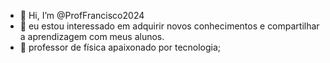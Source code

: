 - 👋 Hi, I’m @ProfFrancisco2024
- 👀 eu estou interessado em adquirir novos conhecimentos e compartilhar a aprendizagem com meus alunos.
- 💞️ professor de física apaixonado por tecnologia;


<!---
ProfFrancisco2024/ProfFrancisco2024 is a ✨ special ✨ repository because its `README.md` (this file) appears on your GitHub profile.
You can click the Preview link to take a look at your changes.
--->
